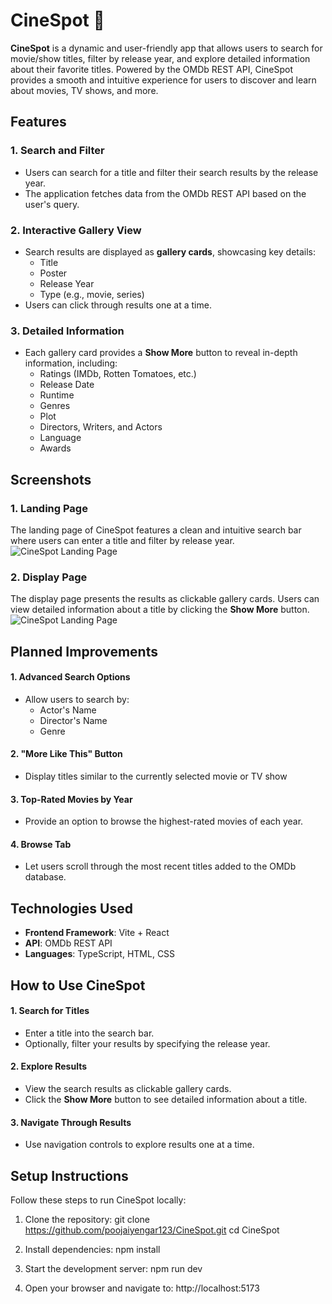 # CineSpot 🎥

**CineSpot** is a dynamic and user-friendly app that allows users to search for movie/show titles, filter by release year, and explore detailed information about their favorite titles. Powered by the OMDb REST API, CineSpot provides a smooth and intuitive experience for users to discover and learn about movies, TV shows, and more. 

## Features 

### 1. Search and Filter
* Users can search for a title and filter their search results by the release year.
* The application fetches data from the OMDb REST API based on the user's query. 

### 2. Interactive Gallery View
* Search results are displayed as **gallery cards**, showcasing key details:
  * Title
  * Poster
  * Release Year
  * Type (e.g., movie, series)
* Users can click through results one at a time.

### 3. Detailed Information
* Each gallery card provides a **Show More** button to reveal in-depth information, including:
  * Ratings (IMDb, Rotten Tomatoes, etc.)
  * Release Date
  * Runtime
  * Genres
  * Plot
  * Directors, Writers, and Actors
  * Language
  * Awards

## Screenshots

### 1. Landing Page
The landing page of CineSpot features a clean and intuitive search bar where users can enter a title and filter by release year.
    ![CineSpot Landing Page](cine-spot/src/assets/cinespot_landing_page.png)
  
### 2. Display Page
The display page presents the results as clickable gallery cards. Users can view detailed information about a title by clicking the **Show More** button. 
    ![CineSpot Landing Page](cine-spot/src/assets/cinespot_display_page.png)

## Planned Improvements

#### 1. Advanced Search Options
  * Allow users to search by:
    * Actor's Name
    * Director's Name
    * Genre

#### 2. "More Like This" Button
  * Display titles similar to the currently selected movie or TV show

#### 3. Top-Rated Movies by Year
  * Provide an option to browse the highest-rated movies of each year.

#### 4. Browse Tab
  * Let users scroll through the most recent titles added to the OMDb database.

## Technologies Used

* **Frontend Framework**: Vite + React
* **API**: OMDb REST API
* **Languages**: TypeScript, HTML, CSS

## How to Use CineSpot

#### 1. Search for Titles
  * Enter a title into the search bar.
  * Optionally, filter your results by specifying the release year.

#### 2. Explore Results
  * View the search results as clickable gallery cards. 
  * Click the **Show More** button to see detailed information about a title.

#### 3. Navigate Through Results
  * Use navigation controls to explore results one at a time.

## Setup Instructions

Follow these steps to run CineSpot locally:

1. Clone the repository:
        git clone https://github.com/poojaiyengar123/CineSpot.git
        cd CineSpot

2. Install dependencies:
        npm install

3. Start the development server:
        npm run dev

4. Open your browser and navigate to:
        http://localhost:5173
